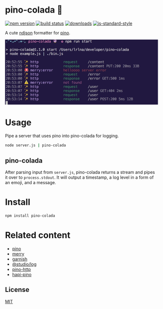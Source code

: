 # pino-colada 🍹
[![npm version][1]][2] [![build status][3]][4]
[![downloads][5]][6] [![js-standard-style][7]][8]

A cute [ndjson](http://ndjson.org) formatter for [pino](https://github.com/pinojs/pino). 

![pino-colada](./pino-colada.png)

# Usage
Pipe a server that uses pino into pino-colada for logging.

```bash
node server.js | pino-colada
```

## pino-colada
After parsing input from `server.js`, pino-colada returns a stream and pipes it
over to `process.stdout`. It will output a timestamp, a log level in a form of
an emoji, and a message.

# Install
```bash
npm install pino-colada
```

# Related content
- [pino](https://github.com/pinojs/pino)
- [merry](https://github.com/shipharbor/merry)
- [garnish](https://github.com/mattdesl/garnish)
- [@studio/log](https://github.com/javascript-studio/studio-log)
- [pino-http](https://github.com/pinojs/pino-http)
- [hapi-pino](https://github.com/pinojs/hapi-pino)

## License
[MIT](https://tldrlegal.com/license/mit-license)

[1]: https://img.shields.io/npm/v/pino-colada.svg?style=flat-square
[2]: https://npmjs.org/package/pino-colada
[3]: https://img.shields.io/travis/lrlna/pino-colada/master.svg?style=flat-square
[4]: https://travis-ci.org/lrlna/pino-colada
[5]: http://img.shields.io/npm/dm/pino-colada.svg?style=flat-square
[6]: https://npmjs.org/package/pino-colada
[7]: https://img.shields.io/badge/code%20style-standard-brightgreen.svg?style=flat-square
[8]: https://github.com/feross/standard
